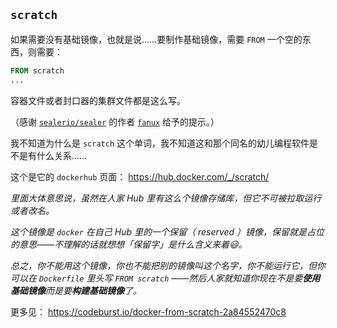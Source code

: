 ## `scratch`

如果需要没有基础镜像，也就是说……要制作基础镜像，需要 `FROM` 一个空的东西，则需要：

~~~ Dockerfile
FROM scratch
...
~~~

容器文件或者封口器的集群文件都是这么写。

（感谢 [`sealerio/sealer`](https://github.com/sealerio/sealer) 的作者 [`fanux`](https://github.com/fanux) 给予的提示。）

我不知道为什么是 `scratch` 这个单词，我不知道这和那个同名的幼儿编程软件是不是有什么关系……

这个是它的 `dockerhub` 页面： https://hub.docker.com/_/scratch/

*里面大体意思说，虽然在人家 Hub 里有这么个镜像存储库，但它不可被拉取运行或者改名。*

*这个镜像是 `docker` 在自己 Hub 里的一个保留（ reserved ）镜像，保留就是占位的意思——不理解的话就想想「保留字」是什么含义来着😃。*

*总之，你不能用这个镜像，你也不能把别的镜像叫这个名字，你不能运行它，但你可以在 `Dockerfile` 里头写 `FROM scratch` ——然后人家就知道你现在不是要**使用基础镜像**而是要**构建基础镜像**了。*

更多见： https://codeburst.io/docker-from-scratch-2a84552470c8
